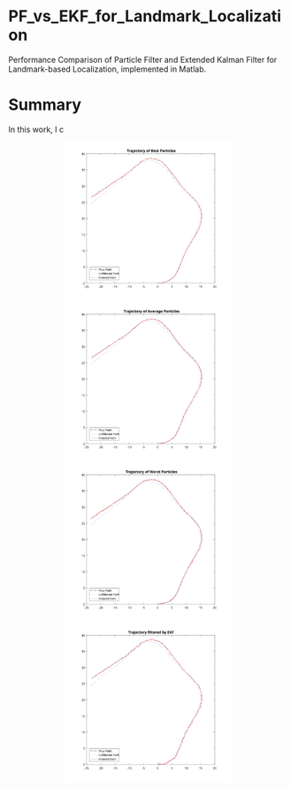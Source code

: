 # PF_vs_EKF_for_Landmark_Localization
Performance Comparison of Particle Filter and Extended Kalman Filter for Landmark-based Localization, implemented in Matlab.

# Summary
In this work, I c
<p align="center">
  <img src="pf_best.svg" width="300" alt="accessibility text">
  <img src="pf_avg.svg" width="300" alt="accessibility text">
  <img src="pf_worst.svg" width="300" alt="accessibility text">
  <img src="ekf.svg" width="300" alt="accessibility text">
</p>
